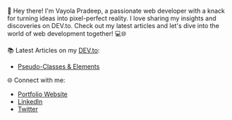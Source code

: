 

👋 Hey there! I'm Vayola Pradeep, a passionate web developer with a knack for turning ideas into pixel-perfect reality. I love sharing my insights and discoveries on DEV.to. Check out my latest articles and let's dive into the world of web development together! 💻🌐

📚 Latest Articles on my [DEV.to](https://dev.to/vayolapradeep):
- [Pseudo-Classes & Elements](https://dev.to/vayolapradeep/pseudo-classes-elements-3gp0)


🌐 Connect with me:
- [Portfolio Website](https://yourportfolio.com)
- [LinkedIn](https://linkedin.com/in/yourusername)
- [Twitter](https://twitter.com/yourusername)
